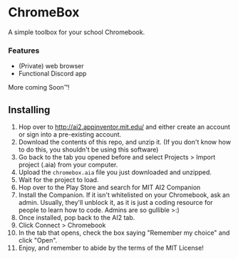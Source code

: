 # ChromeBox
A simple toolbox for your school Chromebook.

### Features
 - (Private) web browser
 - Functional Discord app

More coming Soon™!

## Installing

1. Hop over to http://ai2.appinventor.mit.edu/ and either create an account or sign into a pre-existing account.
2. Download the contents of this repo, and unzip it. (If you don't know how to do this, you shouldn't be using this software)
3. Go back to the tab you opened before and select Projects > Import project (.aia) from your computer.
4. Upload the `chromebox.aia` file you just downloaded and unzipped.
5. Wait for the project to load.
6. Hop over to the Play Store and search for MIT AI2 Companion
7. Install the Companion. If it isn't whitelisted on your Chromebook, ask an admin. Usually, they'll unblock it, as it is just a coding resource for people to learn how to code. Admins are so gullible >:)
8. Once installed, pop back to the AI2 tab.
9. Click Connect > Chromebook
10. In the tab that opens, check the box saying "Remember my choice" and click "Open".
11. Enjoy, and remember to abide by the terms of the MIT License!
